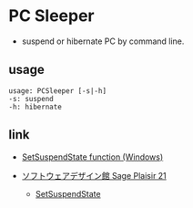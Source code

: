 ﻿# PC Sleeper

- suspend or hibernate PC by command line.

## usage

```
usage: PCSleeper [-s|-h]
-s: suspend
-h: hibernate
```

## link

- [SetSuspendState function (Windows)](http://msdn.microsoft.com/en-us/library/aa373201.aspx)

- [ソフトウェアデザイン館 Sage Plaisir 21](http://www.sage-p.com/)
  - [SetSuspendState](http://www.sage-p.com/freesoft.htm)

